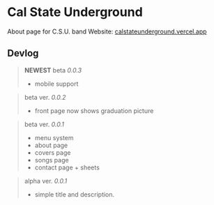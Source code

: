 # Cal State Underground
About page for C.S.U. band
Website: [calstateunderground.vercel.app](https://calstateunderground.vercel.app)

## Devlog

> **NEWEST** beta *0.0.3*
>  - mobile support

> beta ver. *0.0.2*
>  - front page now shows graduation picture

> beta ver. *0.0.1*
>  - menu system
>  - about page
>  - covers page
>  - songs page
>  - contact page + sheets

>  alpha ver. *0.0.1*
>  - simple title and description.